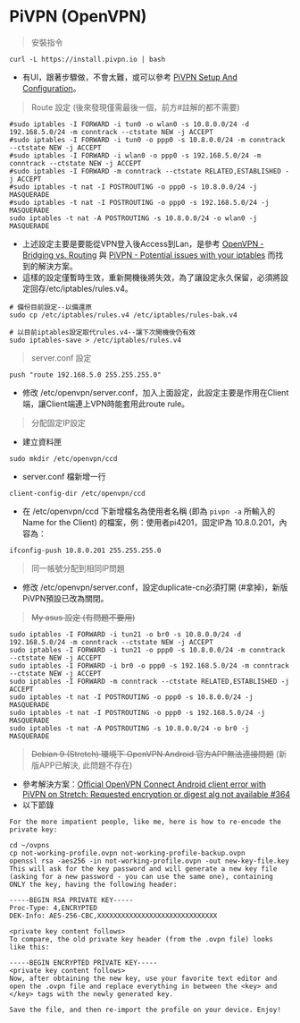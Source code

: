# PiVPN \(OpenVPN\)

> 安裝指令

```text
curl -L https://install.pivpn.io | bash
```

* 有UI，跟著步驟做，不會太難，或可以參考 [PiVPN Setup And Configuration](https://www.ostechnix.com/pivpn-simplest-openvpn-setup-configuration-designed-raspberry-pi/)。

> Route 設定 \(後來發現僅需最後一個，前方\#註解的都不需要\)

```text
#sudo iptables -I FORWARD -i tun0 -o wlan0 -s 10.8.0.0/24 -d 192.168.5.0/24 -m conntrack --ctstate NEW -j ACCEPT
#sudo iptables -I FORWARD -i tun0 -o ppp0 -s 10.8.0.0/24 -m conntrack --ctstate NEW -j ACCEPT
#sudo iptables -I FORWARD -i wlan0 -o ppp0 -s 192.168.5.0/24 -m conntrack --ctstate NEW -j ACCEPT
#sudo iptables -I FORWARD -m conntrack --ctstate RELATED,ESTABLISHED -j ACCEPT
#sudo iptables -t nat -I POSTROUTING -o ppp0 -s 10.8.0.0/24 -j MASQUERADE
#sudo iptables -t nat -I POSTROUTING -o ppp0 -s 192.168.5.0/24 -j MASQUERADE
sudo iptables -t nat -A POSTROUTING -s 10.8.0.0/24 -o wlan0 -j MASQUERADE
```

* 上述設定主要是要能從VPN登入後Access到Lan，是參考 [OpenVPN - Bridging vs. Routing](https://community.openvpn.net/openvpn/wiki/BridgingAndRouting) 與 [PiVPN - Potential issues with your iptables](https://github.com/pivpn/pivpn/issues/182) 而找到的解決方案。
* 這樣的設定僅暫時生效，重新開機後將失效，為了讓設定永久保留，必須將設定回存/etc/iptables/rules.v4。

```text
# 備份目前設定--以備還原
sudo cp /etc/iptables/rules.v4 /etc/iptables/rules-bak.v4

# 以目前iptables設定取代rules.v4--讓下次開機後仍有效
sudo iptables-save > /etc/iptables/rules.v4
```

> server.conf 設定

```text
push "route 192.168.5.0 255.255.255.0"
```

* 修改 /etc/openvpn/server.conf，加入上面設定，此設定主要是作用在Client端，讓Client端連上VPN時能套用此route rule。

> 分配固定IP設定

* 建立資料匣

```text
sudo mkdir /etc/openvpn/ccd
```

* server.conf 檔新增一行

```text
client-config-dir /etc/openvpn/ccd
```

* 在 /etc/openvpn/ccd 下新增檔名為使用者名稱 \(即為 `pivpn -a` 所輸入的 Name for the Client\) 的檔案，例：使用者pi4201，固定IP為 10.8.0.201，內容為：

```text
ifconfig-push 10.8.0.201 255.255.255.0
```

> 同一帳號分配到相同IP問題

* 修改 /etc/openvpn/server.conf，設定duplicate-cn必須打開 \(\#拿掉\)，新版PiVPN預設已改為關閉。

> ~~My asus 設定 \(有問題不要用\)~~

```text
sudo iptables -I FORWARD -i tun21 -o br0 -s 10.8.0.0/24 -d 192.168.5.0/24 -m conntrack --ctstate NEW -j ACCEPT
sudo iptables -I FORWARD -i tun21 -o ppp0 -s 10.8.0.0/24 -m conntrack --ctstate NEW -j ACCEPT
sudo iptables -I FORWARD -i br0 -o ppp0 -s 192.168.5.0/24 -m conntrack --ctstate NEW -j ACCEPT
sudo iptables -I FORWARD -m conntrack --ctstate RELATED,ESTABLISHED -j ACCEPT
sudo iptables -t nat -I POSTROUTING -o ppp0 -s 10.8.0.0/24 -j MASQUERADE
sudo iptables -t nat -I POSTROUTING -o ppp0 -s 192.168.5.0/24 -j MASQUERADE
sudo iptables -t nat -A POSTROUTING -s 10.8.0.0/24 -o br0 -j MASQUERADE
```

> ~~Debian 9 \(Stretch\) 環境下 OpenVPN Android 官方APP無法連接問題~~ \(新版APP已解決, 此問題不存在\)

* 參考解決方案：[Official OpenVPN Connect Android client error with PiVPN on Stretch: Requested encryption or digest alg not available \#364](https://github.com/pivpn/pivpn/issues/364)
* 以下節錄

```text
For the more impatient people, like me, here is how to re-encode the private key:

cd ~/ovpns
cp not-working-profile.ovpn not-working-profile-backup.ovpn
openssl rsa -aes256 -in not-working-profile.ovpn -out new-key-file.key
This will ask for the key password and will generate a new key file (asking for a new password - you can use the same one), containing ONLY the key, having the following header:

-----BEGIN RSA PRIVATE KEY-----
Proc-Type: 4,ENCRYPTED
DEK-Info: AES-256-CBC,XXXXXXXXXXXXXXXXXXXXXXXXXXXXXX

<private key content follows>
To compare, the old private key header (from the .ovpn file) looks like this:

-----BEGIN ENCRYPTED PRIVATE KEY-----
<private key content follows>
Now, after obtaining the new key, use your favorite text editor and open the .ovpn file and replace everything in between the <key> and </key> tags with the newly generated key.

Save the file, and then re-import the profile on your device. Enjoy!
```

